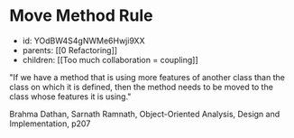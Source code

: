 # Move Method Rule
* id: YOdBW4S4gNWMe6Hwji9XX
* parents: [[0 Refactoring]]
* children: [[Too much collaboration = coupling]]

"If we have a method that is using more features of another class than the class on which it is defined, then the method needs to be moved to the class whose features it is using."

Brahma Dathan, Sarnath Ramnath, Object-Oriented Analysis, Design and Implementation, p207